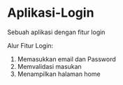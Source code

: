 # Aplikasi-Login
Sebuah aplikasi dengan fitur login

Alur Fitur Login:
1. Memasukkan email dan Password
2. Memvalidasi masukan
3. Menampilkan halaman home
